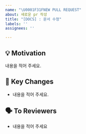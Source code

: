 ```yaml
---
name: "\U0001F31FNEW PULL REQUEST"
about: 새로운 pr 작성
title: "[DOCS] : 문서 수정"
labels: ''
assignees: ''

---
```


## 💡 Motivation
내용을 적어 주세요.

## 🔑 Key Changes
- 내용을 적어 주세요.

## 🗣️ To Reviewers
- 내용을 적어 주세요
